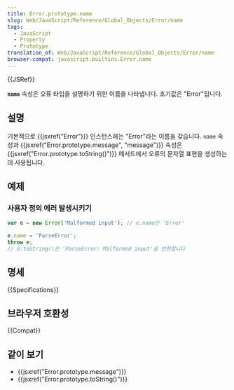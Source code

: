 ```yaml
---
title: Error.prototype.name
slug: Web/JavaScript/Reference/Global_Objects/Error/name
tags:
  - JavaScript
  - Property
  - Prototype
translation_of: Web/JavaScript/Reference/Global_Objects/Error/name
browser-compat: javascript.builtins.Error.name
---
```

{{JSRef}}

**`name`** 속성은 오류 타입을 설명하기 위한 이름을 나타냅니다. 초기값은 "Error"입니다.

## 설명

기본적으로 {{jsxref("Error")}} 인스턴스에는 "Error"라는 이름을 갖습니다. `name` 속성과
{{jsxref("Error.prototype.message", "message")}} 속성은 {{jsxref("Error.prototype.toString()")}} 메서드에서 오류의 문자열 표현을 생성하는 데
사용됩니다.

## 예제

### 사용자 정의 에러 발생시키기

```js
var e = new Error('Malformed input'); // e.name은 'Error'

e.name = 'ParseError';
throw e;
// e.toString()은 'ParseError: Malformed input'을 반환합니다
```

## 명세

{{Specifications}}

## 브라우저 호환성

{{Compat}}

## 같이 보기

- {{jsxref("Error.prototype.message")}}
- {{jsxref("Error.prototype.toString()")}}
